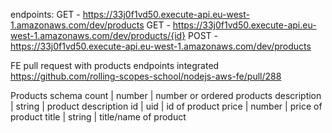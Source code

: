 endpoints:
  GET - https://33j0f1vd50.execute-api.eu-west-1.amazonaws.com/dev/products
  GET - https://33j0f1vd50.execute-api.eu-west-1.amazonaws.com/dev/products/{id}
  POST - https://33j0f1vd50.execute-api.eu-west-1.amazonaws.com/dev/products

FE pull request with products endpoints integrated
https://github.com/rolling-scopes-school/nodejs-aws-fe/pull/288

Products schema
  count         | number |  number or ordered products
  description   | string |  product description
  id            | uid    |  id of product
  price         | number |  price of product
  title         | string |  title/name of product